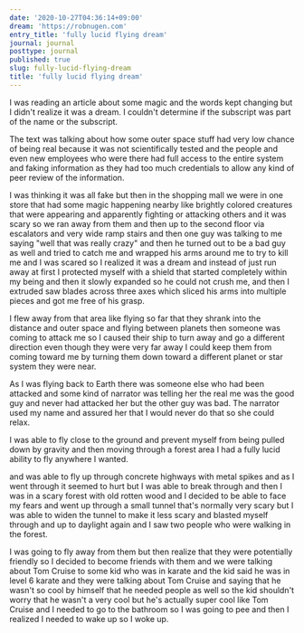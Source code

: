 ```yaml
---
date: '2020-10-27T04:36:14+09:00'
dream: 'https://robnugen.com'
entry_title: 'fully lucid flying dream'
journal: journal
posttype: journal
published: true
slug: fully-lucid-flying-dream
title: 'fully lucid flying dream'
---
```


<p class='dream'>I was reading an article about some magic and the words kept changing but I didn't realize it was a dream. I couldn't determine if the subscript was part of the name or the subscript. </p>

<p class='dream'>The text was talking about how some outer space stuff had very low chance of being real because it was not scientifically tested and the people and even new employees who were there had full access to the entire system and faking information as they had too much credentials to allow any kind of peer review of the information.</p>

<p class='dream'>I was thinking it was all fake but then in the shopping mall we were in one store that had some magic happening nearby like brightly colored creatures that were appearing and apparently fighting or attacking others and it was scary so we ran away from them and then up to the second floor via escalators and very wide ramp stairs and then one guy was talking to me saying "well that was really crazy" and then he turned out to be a bad guy as well and tried to catch me and wrapped his arms around me to try to kill me and I was scared so I realized it was a dream and instead of just run away at first I protected myself with a shield that started completely within my being and then it slowly expanded so he could not crush me, and then I extruded saw blades across three axes which sliced his arms into multiple pieces and got me free of his grasp. </p>

<p class='dream'>I flew away from that area like flying so far that they shrank into the distance and outer space and flying between planets then someone was coming to attack me so I caused their ship to turn away and go a different direction even though they were very far away I could keep them from coming toward me by turning them down toward a different planet or star system they were near.</p>

<p class='dream'>As I was flying back to Earth there was someone else who had been attacked and some kind of narrator was telling her the real me was the good guy and never had attacked her but the other guy was bad.  The narrator used my name and assured her that I would never do that so she could relax.</p>

<p class='dream'>I was able to fly close to the ground and prevent myself from being pulled down by gravity and then moving through a forest area I had a fully lucid ability to fly anywhere I wanted.</p>

<p class='dream'>
and was able to fly up through concrete highways with metal spikes and as I went through it seemed to hurt but I was able to break through and then I was in a scary forest with old rotten wood and I decided to be able to face my fears and went up through a small tunnel that's normally very scary but I was able to widen the tunnel to make it less scary and blasted myself through and up to daylight again and I saw two people who were walking in the forest.</p>

<p class='dream'>I was going to fly away from them but then realize that they were potentially friendly so I decided to become friends with them and we were talking about Tom Cruise to some kid who was in karate and the kid said he was in level 6 karate and they were talking about Tom Cruise and saying that he wasn't so cool by himself that he needed people as well so the kid shouldn't worry that he wasn't a very cool but he's actually super cool like Tom Cruise and I needed to go to the bathroom so I was going to pee and then I realized I needed to wake up so I woke up.</p>
